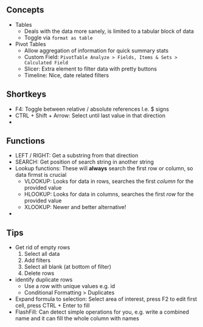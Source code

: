 ## Concepts
- Tables
	- Deals with the data more sanely, is limited to a tabular block of data
	- Toggle via `format as table`
- Pivot Tables
	- Allow aggregation of information for quick summary stats
	- Custom Field: `PivotTable Analyze > Fields, Items & Sets > Calculated Field`
	- Slicer: Extra element to filter data with pretty buttons
	- Timeline: Nice, date related filters

## Shortkeys
- F4: Toggle between relative / absolute references I.e. $ signs
- CTRL + Shift + Arrow: Select until last value in that direction
- 

## Functions
- LEFT / RIGHT: Get a substring from that direction 
- SEARCH: Get position of search string in another string
- Lookup functions: These will **always** search the first row or column, so data firmst is crucial
  - VLOOKUP: Looks for data in rows, searches the first *column* for the provided value
  - HLOOKUP:  Looks for data in columns, searches the first *row* for the provided value
  - XLOOKUP: Newer and better alternative!
-   

## Tips
- Get rid of empty rows
  1. Select all data
  2. Add filters
  3. Select all blank (at bottom of filter)
  4. Delete rows
- identify duplicate rows
  - Use a row with unique values e.g. id 
  - Conditional Formatting > Duplicates
- Expand formula to selection: Select area of interest, press F2 to edit first cell, press CTRL + Enter to fill
- FlashFill: Can detect simple operations for you, e.g. write a combined name and it can fill the whole column with names


